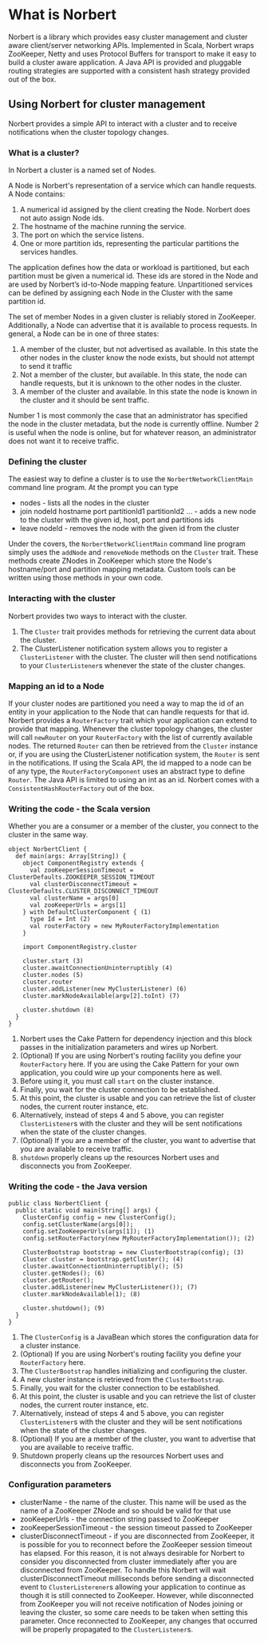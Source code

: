 What is Norbert
===============

Norbert is a library which provides easy cluster management and cluster aware client/server networking APIs.  Implemented in Scala, Norbert wraps ZooKeeper, Netty and uses Protocol Buffers for transport to make it easy to build a cluster aware application.  A Java API is provided and pluggable routing strategies are supported with a consistent hash strategy provided out of the box.

Using Norbert for cluster management
------------------------------------

Norbert provides a simple API to interact with a cluster and to receive notifications when the cluster topology changes.

### What is a cluster?

In Norbert a cluster is a named set of Nodes.

A Node is Norbert's representation of a service which can handle requests.  A Node contains:

1. A numerical id assigned by the client creating the Node. Norbert does not auto assign Node ids.
2. The hostname of the machine running the service.
3. The port on which the service listens.
4. One or more partition ids, representing the particular partitions the services handles.

The application defines how the data or workload is partitioned, but each partition must be given a numerical id. These ids are stored in the Node and are used by Norbert’s id-to-Node mapping feature. Unpartitioned services can be defined by assigning each Node in the Cluster with the same partition id.

The set of member Nodes in a given cluster is reliably stored in ZooKeeper.  Additionally, a Node can advertise that it is available to process requests.  In general, a Node can be in one of three states:

1. A member of the cluster, but not advertised as available.  In this state the other nodes in the cluster know the node exists, but should not attempt to send it traffic
2. Not a member of the cluster, but available.  In this state, the node can handle requests, but it is unknown to the other nodes in the cluster.
3. A member of the cluster and available.  In this state the node is known in the cluster and it should be sent traffic.

Number 1 is most commonly the case that an administrator has specified the node in the cluster metadata, but the node is currently offline.  Number 2 is useful when the node is online, but for whatever reason, an administrator does not want it to receive traffic.

### Defining the cluster

The easiest way to define a cluster is to use the `NorbertNetworkClientMain` command line program.  At the prompt you can type

* nodes - lists all the nodes in the cluster
* join nodeId hostname port partitionId1 partitionId2 ... - adds a new node to the cluster with the given id, host, port and partitions ids
* leave nodeId - removes the node with the given id from the cluster

Under the covers, the `NorbertNetworkClientMain` command line program simply uses the `addNode` and `removeNode` methods on the `Cluster` trait.  These methods create ZNodes in ZooKeeper which store the Node's hostname/port and partition mapping metadata. Custom tools can be written using those methods in your own code.

### Interacting with the cluster

Norbert provides two ways to interact with the cluster.

1. The `Cluster` trait provides methods for retrieving the current data about the cluster.
2. The ClusterListener notification system allows you to register a `ClusterListener` with the cluster. The cluster will then send notifications to your `ClusterListener`s whenever the state of the cluster changes.

### Mapping an id to a Node

If your cluster nodes are partitioned you need a way to map the id of an entity in your application to the Node that can handle requests for that id.  Norbert provides a `RouterFactory` trait which your application can extend to provide that mapping.  Whenever the cluster topology changes, the cluster will call `newRouter` on your `RouterFactory` with the list of currently available nodes.  The returned `Router` can then be retrieved from the `Cluster` instance or, if you are using the ClusterListener notification system, the `Router` is sent in the notifications.  If using the Scala API, the id mapped to a node can be of any type, the `RouterFactoryComponent` uses an abstract type to define `Router`.  The Java API is limited to using an int as an id.  Norbert comes with a `ConsistentHashRouterFactory` out of the box.

### Writing the code - the Scala version

Whether you are a consumer or a member of the cluster, you connect to the cluster in the same way.

    object NorbertClient {
      def main(args: Array[String]) {
        object ComponentRegistry extends {
          val zooKeeperSessionTimeout = ClusterDefaults.ZOOKEEPER_SESSION_TIMEOUT
          val clusterDisconnectTimeout = ClusterDefaults.CLUSTER_DISCONNECT_TIMEOUT
          val clusterName = args[0]
          val zooKeeperUrls = args[1]
        } with DefaultClusterComponent { (1)
          type Id = Int (2)
          val routerFactory = new MyRouterFactoryImplementation
        }

        import ComponentRegistry.cluster

        cluster.start (3)
        cluster.awaitConnectionUninterruptibly (4)
        cluster.nodes (5)
        cluster.router
        cluster.addListener(new MyClusterListener) (6)
        cluster.markNodeAvailable(argv[2].toInt) (7)

        cluster.shutdown (8)
      }
    }

1. Norbert uses the Cake Pattern for dependency injection and this block passes in the initialization parameters and wires up Norbert.
2. (Optional) If you are using Norbert's routing facility you define your `RouterFactory` here.  If you are using the Cake Pattern for your own application, you could wire up your components here as well.
3. Before using it, you must call `start` on the cluster instance.
4. Finally, you wait for the cluster connection to be established.
5. At this point, the cluster is usable and you can retrieve the list of cluster nodes, the current router instance, etc.
6. Alternatively, instead of steps 4 and 5 above, you can register `ClusterListener`s with the cluster and they will be sent notifications when the state of the cluster changes.
7. (Optional) If you are a member of the cluster, you want to advertise that you are available to receive traffic.
8. `shutdown` properly cleans up the resources Norbert uses and disconnects you from ZooKeeper.

### Writing the code - the Java version

    public class NorbertClient {
      public static void main(String[] args) {
        ClusterConfig config = new ClusterConfig();
        config.setClusterName(args[0]);
        config.setZooKeeperUrls(args[1]); (1)
        config.setRouterFactory(new MyRouterFactoryImplementation()); (2)

        ClusterBootstrap bootstrap = new ClusterBootstrap(config); (3)
        Cluster cluster = bootstrap.getCluster(); (4)
        cluster.awaitConnectionUninterruptibly(); (5)
        cluster.getNodes(); (6)
        cluster.getRouter();
        cluster.addListener(new MyClusterListener()); (7)
        cluster.markNodeAvailable(1); (8)

        cluster.shutdown(); (9)
      }
    }

1. The `ClusterConfig` is a JavaBean which stores the configuration data for a cluster instance.
2. (Optional) If you are using Norbert's routing facility you define your `RouterFactory` here.
3. The `ClusterBootstrap` handles initializing and configuring the cluster.
4. A new cluster instance is retrieved from the `ClusterBootstrap`.
5. Finally, you wait for the cluster connection to be established.
6. At this point, the cluster is usable and you can retrieve the list of cluster nodes, the current router instance, etc.
7. Alternatively, instead of steps 4 and 5 above, you can register `ClusterListener`s with the cluster and they will be sent notifications when the state of the cluster changes.
8. (Optional) If you are a member of the cluster, you want to advertise that you are available to receive traffic.
9. Shutdown properly cleans up the resources Norbert uses and disconnects you from ZooKeeper.

### Configuration parameters

* clusterName - the name of the cluster. This name will be used as the name of a ZooKeeper ZNode and so should be valid for that use
* zooKeeperUrls - the connection string passed to ZooKeeper
* zooKeeperSessionTimeout - the session timeout passed to ZooKeeper
* clusterDisconnectTimeout - if you are disconnected from ZooKeeper, it is possible for you to reconnect before the ZooKeeper session timeout has elapsed.  For this reason, it is not always desirable for Norbert to consider you disconnected from cluster immediately after you are disconnected from ZooKeeper.  To handle this Norbert will wait clusterDisconnectTimeout milliseconds before sending a disconnected event to `ClusterListerener`s allowing your application to continue as though it is still connected to ZooKeeper.  However, while disconnected from ZooKeeper you will not receive notification of Nodes joining or leaving the cluster, so some care needs to be taken when setting this parameter. Once reconnected to ZooKeeper, any changes that occurred will be properly propagated to the `ClusterListener`s.
